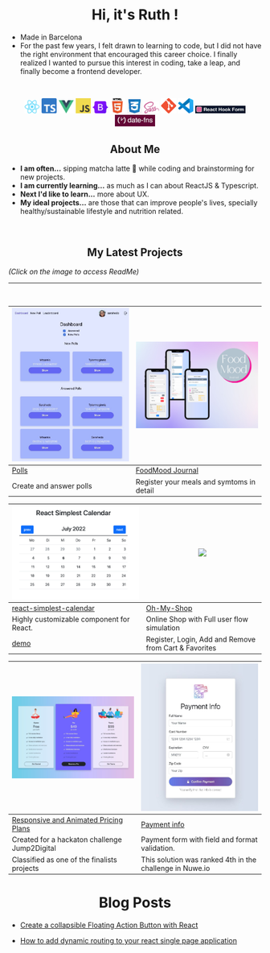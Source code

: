 <h1 align="center">Hi, it's Ruth !</h1>

* Made in Barcelona
* For the past few years, I felt drawn to learning to code, but I did not have the right environment that encouraged this career choice. I finally realized I wanted to pursue this interest in coding, take a leap, and finally become a frontend developer.


<br>
<p align="center">
<img width="30" src="react-logo.png">
<img width="30" src="ts-logo.png">
<img width="30" src="vue-logo.png">
<img width="30" src="JavaScript-logo.png">
<img width="30" src="bootstrap-logo.svg">
<img width="30" src="html-logo.png">
<img width="30" src="css-logo.jpeg">
<img width="30" src="sass-logo.png">
<img width="30" src="git-logo.png">
<img width="30" src="vscode.png">
<img width="100" src="datefns.jpeg">
<img width="80" src="reacthookform.jpeg">
</p>

<h2 align="center">About Me</h2>

* **I am often...** sipping matcha latte :tea: while coding and brainstorming for new projects. 
* **I am currently learning...** as much as I can about ReactJS & Typescript.
* **Next I'd like to learn...** more about UX.
* **My ideal projects...** are those that can improve people's lives, specially healthy/sustainable lifestyle and nutrition related.


<br>
<h2 align="center">My Latest Projects  </h2>

*(Click on the image to access ReadMe)*

---
<br>



| [<img src="polls.jpeg" width="400">](https://github.com/ruthtempo/polls-redux#readme) |  [<img src="motto2.png" width="400">](https://github.com/ruthtempo/food-diary) |
|-----------------------------------------------------------------|------------------------------------------------|
| [Polls](https://polls-reduxapp.netlify.app/)                 | [FoodMood Journal](https://foodmoodjournal.netlify.app/) |
| Create and answer polls                                      | Register your meals and symtoms in detail   | 

| <img src="pic_calendar.png" width="400">   | [<img src="ohmyshop.png" width="400">](https://github.com/ruthtempo/online-store-react) 
|-------------------------------------------|-------------------------------------------------------------------------------------
| [react-simplest-calendar](https://www.npmjs.com/package/react-simplest-calendar) | [Oh-My-Shop](https://oh-my-shop.netlify.app/) 
|  Highly customizable component for React.                      | Online Shop with Full user flow simulation
| [demo](https://ruthtempo.github.io/react-simplest-calendar/)   | Register, Login, Add and Remove from Cart & Favorites

|[<img src="pricingplans.jpeg"  width="400" >](https://github.com/ruthtempo/price-cards-challenge#readme)|[<img src="payment.jpeg" width="400" />](https://github.com/ruthtempo/payment-form)
|---------------------------------------------|------|
|[Responsive and Animated Pricing Plans](https://pricing-plans-jump2digital.netlify.app/) | [Payment info](https://detailform-talentsquad.netlify.app/)
| Created for a hackaton challenge Jump2Digital | Payment form with field and format validation.
| Classified as one of the finalists projects | This solution was ranked 4th in the challenge in Nuwe.io
 
                                                          
                                                                 
 
 <h1 align="center">Blog Posts</h1>
 
 
 * [Create a collapsible Floating Action Button with React](https://dev.to/ruthtempo/create-a-collapsible-floating-action-button-with-react-iee)
 
 * [How to add dynamic routing to your react single page application](https://dev.to/ruthtempo/how-to-add-dynamic-routing-to-your-react-single-page-application-flm)


